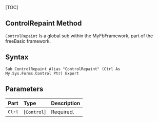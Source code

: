 [TOC]
## ControlRepaint Method

`ControlRepaint` Is a global sub within the MyFbFramework, part of the freeBasic framework.
## Syntax

```freeBasic
Sub ControlRepaint Alias "ControlRepaint" (Ctrl As My.Sys.Forms.Control Ptr) Export
```

## Parameters

|Part|Type|Description|
| :------------ | :------------ | :------------ |
|`Ctrl`|[`Control`]|Required.|
